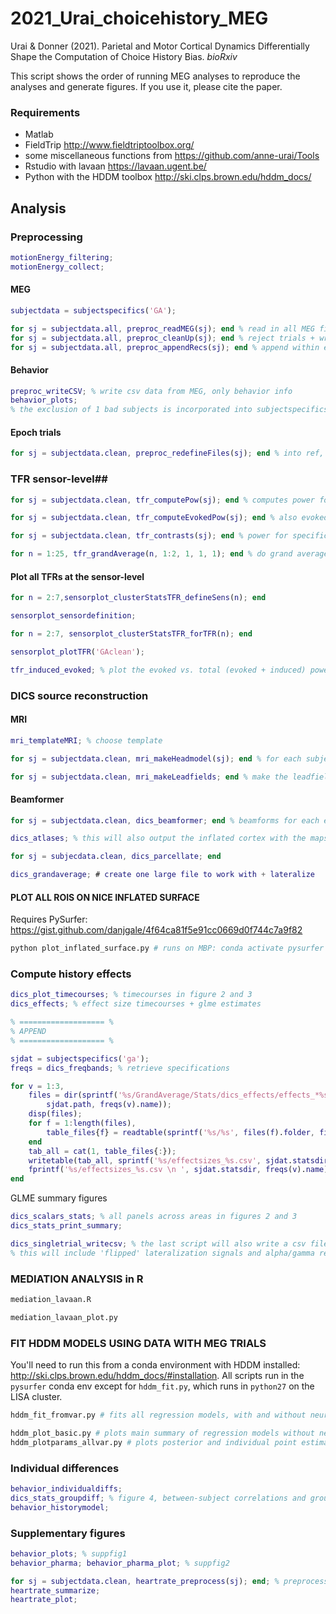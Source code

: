 # 2021_Urai_choicehistory_MEG
Urai &amp; Donner (2021). Parietal and Motor Cortical Dynamics Differentially Shape the Computation of Choice History Bias. _bioRxiv_

This script shows the order of running MEG analyses to reproduce the analyses and generate figures. If you use it, please cite the paper.
<!-- -->

### Requirements ##
- Matlab
- FieldTrip http://www.fieldtriptoolbox.org/
- some miscellaneous functions from https://github.com/anne-urai/Tools
- Rstudio with lavaan https://lavaan.ugent.be/
- Python with the HDDM toolbox http://ski.clps.brown.edu/hddm_docs/

## Analysis
### Preprocessing ##

``` matlab
motionEnergy_filtering;
motionEnergy_collect;
```

#### MEG ####
``` matlab
subjectdata = subjectspecifics('GA');

for sj = subjectdata.all, preproc_readMEG(sj); end % read in all MEG files
for sj = subjectdata.all, preproc_cleanUp(sj); end % reject trials + write clean csv file
for sj = subjectdata.all, preproc_appendRecs(sj); end % append within each session

```

#### Behavior ####
``` matlab
preproc_writeCSV; % write csv data from MEG, only behavior info
behavior_plots;
% the exclusion of 1 bad subjects is incorporated into subjectspecifics.m
```

#### Epoch trials ####

```matlab
for sj = subjectdata.clean, preproc_redefineFiles(sj); end % into ref, stim, resp and fb
```

### TFR sensor-level##

``` matlab
for sj = subjectdata.clean, tfr_computePow(sj); end % computes power for each single trial

for sj = subjectdata.clean, tfr_computeEvokedPow(sj); end % also evoked-only power for computing the phase-locked gamma

for sj = subjectdata.clean, tfr_contrasts(sj); end % power for specific subsets of trials

for n = 1:25, tfr_grandAverage(n, 1:2, 1, 1, 1); end % do grand average across ERFs and TFRs
```

#### Plot all TFRs at the sensor-level ####

``` matlab
for n = 2:7,sensorplot_clusterStatsTFR_defineSens(n); end

sensorplot_sensordefinition;

for n = 2:7, sensorplot_clusterStatsTFR_forTFR(n); end

sensorplot_plotTFR('GAclean');

tfr_induced_evoked; % plot the evoked vs. total (evoked + induced) power for determining the visual gamma frequency band

```

### DICS source reconstruction ##

#### MRI ####
``` matlab
mri_templateMRI; % choose template

for sj = subjectdata.clean, mri_makeHeadmodel(sj); end % for each subject, make a headmodel

for sj = subjectdata.clean, mri_makeLeadfields; end % make the leadfields from the headmodel and sensor position
```

#### Beamformer ####
```matlab
for sj = subjectdata.clean, dics_beamformer; end % beamforms for each epoch and freq range

dics_atlases; % this will also output the inflated cortex with the maps on top

for sj = subjecdata.clean, dics_parcellate; end

dics_grandaverage; # create one large file to work with + lateralize
```

#### PLOT ALL ROIS ON NICE INFLATED SURFACE ####
Requires PySurfer: https://gist.github.com/danjgale/4f64ca81f5e91cc0669d0f744c7a9f82

``` python
python plot_inflated_surface.py # runs on MBP: conda activate pysurfer
```

### Compute history effects ##
``` matlab
dics_plot_timecourses; % timecourses in figure 2 and 3
dics_effects; % effect size timecourses + glme estimates

% =================== %
% APPEND
% =================== %

sjdat = subjectspecifics('ga');
freqs = dics_freqbands; % retrieve specifications

for v = 1:3,
    files = dir(sprintf('%s/GrandAverage/Stats/dics_effects/effects_*%s_*.csv', ...
        sjdat.path, freqs(v).name));
    disp(files);
    for f = 1:length(files),
        table_files{f} = readtable(sprintf('%s/%s', files(f).folder, files(f).name));
    end
    tab_all = cat(1, table_files{:});
    writetable(tab_all, sprintf('%s/effectsizes_%s.csv', sjdat.statsdir, freqs(v).name));
    fprintf('%s/effectsizes_%s.csv \n ', sjdat.statsdir, freqs(v).name)
end
```
GLME summary figures
``` matlab
dics_scalars_stats; % all panels across areas in figures 2 and 3
dics_stats_print_summary;

dics_singletrial_writecsv; % the last script will also write a csv file for HDDM and mediation
% this will include 'flipped' lateralization signals and alpha/gamma residuals

```

### MEDIATION ANALYSIS in R

``` R
mediation_lavaan.R
```
``` python
mediation_lavaan_plot.py
```


### FIT HDDM MODELS USING DATA WITH MEG TRIALS ##
You'll need to run this from a conda environment with HDDM installed: http://ski.clps.brown.edu/hddm_docs/#installation. All scripts run in the `pysurfer` conda env except for `hddm_fit.py`, which runs in `python27` on the LISA cluster.

``` python
hddm_fit_fromvar.py # fits all regression models, with and without neural data. see also stopos/hddm_submit

hddm_plot_basic.py # plots main summary of regression models without neural data (replicate eLife paper).
hddm_plotparams_allvar.py # plots posterior and individual point estimates for all models
```

### Individual differences ##
``` matlab
behavior_individualdiffs;
dics_stats_groupdiff; % figure 4, between-subject correlations and group effects
behavior_historymodel;
```

### Supplementary figures ##
``` matlab
behavior_plots; % suppfig1
behavior_pharma; behavior_pharma_plot; % suppfig2

for sj = subjectdata.clean, heartrate_preprocess(sj); end; % preprocess heartrate data
heartrate_summarize;
heartrate_plot;

```
